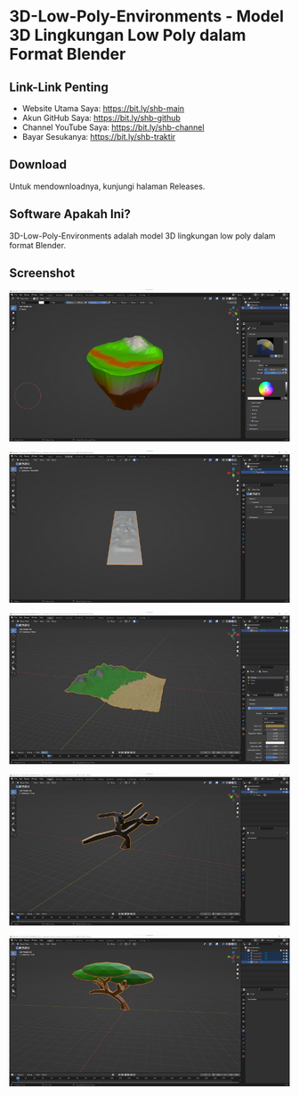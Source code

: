 # 3D-Low-Poly-Environments - Model 3D Lingkungan Low Poly dalam Format Blender

## Link-Link Penting

- Website Utama Saya: https://bit.ly/shb-main
- Akun GitHub Saya: https://bit.ly/shb-github
- Channel YouTube Saya: https://bit.ly/shb-channel
- Bayar Sesukanya: https://bit.ly/shb-traktir

## Download

Untuk mendownloadnya, kunjungi halaman Releases.

## Software Apakah Ini?

3D-Low-Poly-Environments adalah model 3D lingkungan low poly dalam format Blender.

## Screenshot

![ScreenShot](.readme-assets/Screenshot%202022-12-23%20021453.png?raw=true)

![ScreenShot](.readme-assets/Screenshot%202022-12-23%20021515.png?raw=true)

![ScreenShot](.readme-assets/Screenshot%202022-12-23%20021530.png?raw=true)

![ScreenShot](.readme-assets/Screenshot%202022-12-23%20021545.png?raw=true)

![ScreenShot](.readme-assets/Screenshot%202022-12-23%20021600.png?raw=true)

